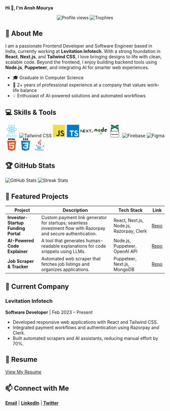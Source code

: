 **Hi 👋, I'm Ansh Mourya**

<p align="center">
  <img src="https://komarev.com/ghpvc/?username=anshmourya&label=Profile%20views&color=0e75b6&style=flat" alt="Profile views" />
  <img src="https://github-profile-trophy.vercel.app/?username=anshmourya" alt="Trophies" />
</p>

## 🚀 About Me

I am a passionate Frontend Developer and Software Engineer based in India, currently working at **Levitation Infotech**. With a strong foundation in **React**, **Next.js**, and **Tailwind CSS**, I love bringing designs to life with clean, scalable code. Beyond the frontend, I enjoy building backend tools using **Node.js**, **Puppeteer**, and integrating AI for smarter web experiences.

* 🎓 Graduate in Computer Science
* 💼 2+ years of professional experience at a company that values work-life balance
* 💡 Enthusiast of AI-powered solutions and automated workflows

## 💻 Skills & Tools

<p align="left">
  <!-- Frontend -->
  <img src="https://raw.githubusercontent.com/devicons/devicon/master/icons/react/react-original-wordmark.svg" width="40" height="40" alt="React" title="React" />
  <img src="https://www.vectorlogo.zone/logos/tailwindcss/tailwindcss-icon.svg" width="40" height="40" alt="Tailwind CSS" title="Tailwind CSS" />
  <img src="https://raw.githubusercontent.com/devicons/devicon/master/icons/javascript/javascript-original.svg" width="40" height="40" alt="JavaScript" title="JavaScript" />
  <img src="https://raw.githubusercontent.com/devicons/devicon/master/icons/typescript/typescript-original.svg" width="40" height="40" alt="TypeScript" title="TypeScript" />
  <img src="https://raw.githubusercontent.com/devicons/devicon/master/icons/nextjs/nextjs-original-wordmark.svg" width="40" height="40" alt="Next.js" title="Next.js" />

  <!-- Backend & Tools -->

  <img src="https://raw.githubusercontent.com/devicons/devicon/master/icons/nodejs/nodejs-original-wordmark.svg" width="40" height="40" alt="Node.js" title="Node.js" />
  <img src="https://raw.githubusercontent.com/devicons/devicon/master/icons/puppeteer/puppeteer-original.svg" width="40" height="40" alt="Puppeteer" title="Puppeteer" />
  <img src="https://www.vectorlogo.zone/logos/firebase/firebase-icon.svg" width="40" height="40" alt="Firebase" title="Firebase" />
  <img src="https://www.vectorlogo.zone/logos/figma/figma-icon.svg" width="40" height="40" alt="Figma" title="Figma" />

  <!-- Other -->

  <img src="https://raw.githubusercontent.com/devicons/devicon/master/icons/html5/html5-original-wordmark.svg" width="40" height="40" alt="HTML5" title="HTML5" />
  <img src="https://raw.githubusercontent.com/devicons/devicon/master/icons/css3/css3-original-wordmark.svg" width="40" height="40" alt="CSS3" title="CSS3" />
  <img src="https://raw.githubusercontent.com/devicons/devicon/master/icons/java/java-original.svg" width="40" height="40" alt="Java" title="Java" />
</p>

## 🏆 GitHub Stats

<p align="left">
  <img src="https://github-readme-stats.vercel.app/api?username=anshmourya&show_icons=true&theme=radical&count_private=true" alt="GitHub Stats" />
  <img src="https://github-readme-streak-stats.herokuapp.com/?user=anshmourya&theme=radical" alt="Streak Stats" />
</p>

## 📂 Featured Projects

| Project                             | Description                                                                                                   | Tech Stack                               | Link                                                  |
| ----------------------------------- | ------------------------------------------------------------------------------------------------------------- | ---------------------------------------- | ----------------------------------------------------- |
| **Investor-Startup Funding Portal** | Custom payment link generator for startups; seamless investment flow with Razorpay and secure authentication. | React, Next.js, Node.js, Razorpay, Clerk | [Repo](https://github.com/anshmourya/investor-portal) |
| **AI-Powered Code Explainer**       | A tool that generates human-readable explanations for code snippets using LLMs.                               | Node.js, Puppeteer, OpenAI API           | [Repo](https://github.com/anshmourya/code-explainer)  |
| **Job Scraper & Tracker**           | Automated web scraper that fetches job listings and organizes applications.                                   | Puppeteer, Next.js, MongoDB              | [Repo](https://github.com/anshmourya/job-tracker)     |

## 📖 Current Company

### Levitation Infotech

**Software Developer** | Feb 2023 – Present

* Developed responsive web applications with React and Tailwind CSS.
* Integrated payment workflows and authentication using Razorpay and Clerk.
* Built automated scrapers and AI assistants, reducing manual effort by 70%.

## 📄 Resume

[View My Resume](https://docs.google.com/document/d/1F4eukHgwxMPHLfG_Bt0L6I5dRaXO5gk48gY-i528qww)

## 📫 Connect with Me

<p align="left">
  <a href="mailto:anshmourya657@gmail.com"><strong>Email</strong></a> |
  <a href="https://linkedin.com/in/ansh-mourya-8504b122a" target="blank"><strong>LinkedIn</strong></a> |
  <a href="https://twitter.com/ansh__mourya" target="blank"><strong>Twitter</strong></a>
</p>
